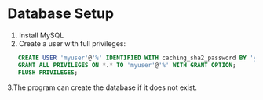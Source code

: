# Database Setup
1. Install MySQL
2. Create a user with full privileges:
```sql
   CREATE USER 'myuser'@'%' IDENTIFIED WITH caching_sha2_password BY 'your_password';
   GRANT ALL PRIVILEGES ON *.* TO 'myuser'@'%' WITH GRANT OPTION;
   FLUSH PRIVILEGES;
   ```

3.The program can create the database if it does not exist.